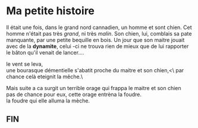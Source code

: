 # Ma petite histoire
Il était une fois, dans le grand nord cannadien, un homme et sont chien.
Cet homme n'était pas très *grand*, ni très *malin*. Son chien, lui, comblais sa pate manquante, par une petite bequille en bois.
Un jour que son maitre jouait avec de la **dynamite**, celui -ci ne trouva rien de mieux que de lui rapporter le bâton qu'il venait de lancer....

le vent se leva,\
une bourasque démentielle s'abatit proche du maitre et son chien,<\ 
par chance celà eteignit la mêche.\

Mais suite a ca surgit un terrible orage qui frappa le maitre et son chien  
pas de chance pour eux, cette orage entrèna la foudre.  
la foudre qui elle alluma la mèche.  


## FIN
